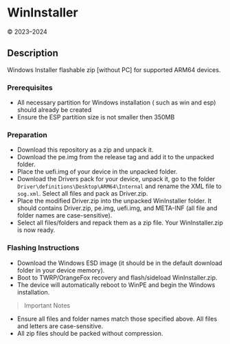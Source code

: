 # WinInstaller
© 2023–2024

## Description
Windows Installer flashable zip [without PC] for supported ARM64 devices.

### Prerequisites
- All necessary partition for Windows installation ( such as win and esp) should already be created
-	Ensure the ESP partition size is not smaller then 350MB

### Preparation
- Download this repository as a zip and unpack it.
-	Download the pe.img from the release tag and add it to the unpacked folder.
-	Place the uefi.img of your device in the unpacked folder.
-	Download the Drivers pack for your device, unpack it, go to the folder `Driver\definitions\Desktop\ARM64\Internal` and rename the XML file to `sog.xml`. Select all files and pack as Driver.zip.
- Place the modified Driver.zip into the unpacked WinInstaller folder. It should contains Driver.zip, pe.img, uefi.img, and META-INF (all file and folder names are case-sensitive).
- Select all files/folders and repack them as a zip file. Your WinInstaller.zip is now ready.

### Flashing Instructions
- Download the Windows ESD image (it should be in the default download folder in your device memory).
- Boot to TWRP/OrangeFox recovery and flash/sideload WinInstaller.zip.
- The device will automatically reboot to WinPE and begin the Windows installation.
> Important Notes
- Ensure all files and folder names match those specified above. All files and letters are case-sensitive.
- All zip files should be packed without compression.
